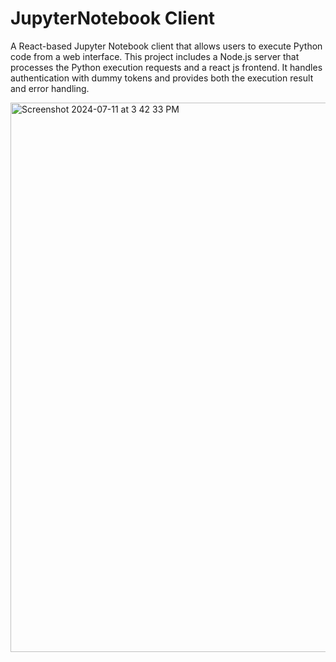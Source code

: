 # JupyterNotebook Client

A React-based Jupyter Notebook client that allows users to execute Python code from a web interface. This project includes a Node.js server that processes the Python execution requests and a react js frontend. It handles authentication with dummy tokens and provides both the execution result and error handling.






<img width="879" alt="Screenshot 2024-07-11 at 3 42 33 PM" src="https://github.com/vedantpoduval/topgrep_jupyter/assets/91062830/679772a9-976a-437c-b641-e4fae76a5837">
